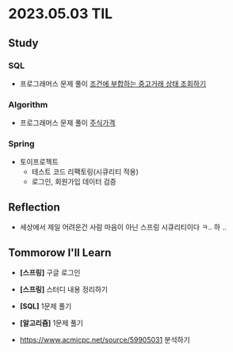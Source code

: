 # 2023.05.03 TIL

## Study
### SQL
- 프로그래머스 문제 풀이 [조건에 부합하는 중고거래 상태 조회하기](https://school.programmers.co.kr/learn/courses/30/lessons/164672)
### Algorithm
- 프로그래머스 문제 풀이 [주식가격](https://school.programmers.co.kr/learn/courses/30/lessons/42584)
### Spring
- 토이프로젝트
    - 테스트 코드 리팩토링(시큐리티 적용)
    - 로그인, 회원가입 데이터 검증

## Reflection
- 세상에서 제일 어려운건 사람 마음이 아닌 스프링 시큐리티이다 ㅋ.. 하 ..
## Tommorow I'll Learn
- **[스프링]** 구글 로그인
- **[스프링]** 스터디 내용 정리하기
- **[SQL]** 1문제 풀기
- **[알고리즘]** 1문제 풀기

- https://www.acmicpc.net/source/59905031 분석하기

